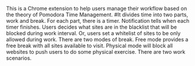 This is a Chrome extension to help users manage their workflow based on the theory of Pomodora Time Management. 
#It divides time into two parts, work and break. For each part, there is a timer. Notification tells when each timer finishes. Users decides what sites are in the blacklist that will be blocked during work interval. Or, users set a whitelist of sites to be only allowed during work. There are two modes of break. Free mode provides a free break with all sites available to visit. Physical mode will block all websites to push users to do some physical exercise. There are two work scenarios.
